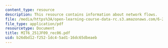 ```yaml
---
content_type: resource
description: This resource contains information about network flows.
file: /media/https%3A/open-learning-course-data-rc.s3.amazonaws.com/6-251j-introduction-to-mathematical-programming-fall-2009/b26dbd12f2521dc45ad116dc65dbeaeb_MIT6_251JF09_rec06.pdf
file_type: application/pdf
resourcetype: Document
title: MIT6_251JF09_rec06.pdf
uid: b26dbd12-f252-1dc4-5ad1-16dc65dbeaeb
---
```


